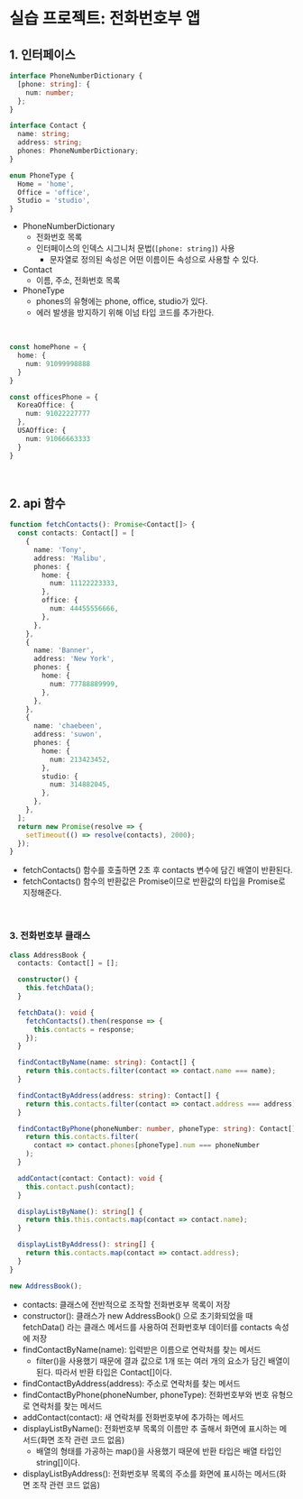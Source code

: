 # 실습 프로젝트: 전화번호부 앱

## 1. 인터페이스
```ts
interface PhoneNumberDictionary {
  [phone: string]: {
    num: number;
  };
}

interface Contact {
  name: string;
  address: string;
  phones: PhoneNumberDictionary;
}

enum PhoneType {
  Home = 'home',
  Office = 'office',
  Studio = 'studio',
}
```
- PhoneNumberDictionary
  - 전화번호 목록
  - 인터페이스의 인덱스 시그니처 문법(`[phone: string]`) 사용
    - 문자열로 정의된 속성은 어떤 이름이든 속성으로 사용할 수 있다.
- Contact
  - 이름, 주소, 전화번호 목록
- PhoneType
  - phones의 유형에는 phone, office, studio가 있다.
  - 에러 발생을 방지하기 위해 이넘 타입 코드를 추가한다.

<br>

```ts
const homePhone = {
  home: {
    num: 91099998888
  }
}

const officesPhone = {
  KoreaOffice: {
    num: 91022227777
  },
  USAOffice: {
    num: 91066663333
  }
}
```

<br>

## 2. api 함수
```ts
function fetchContacts(): Promise<Contact[]> {
  const contacts: Contact[] = [
    {
      name: 'Tony',
      address: 'Malibu',
      phones: {
        home: {
          num: 11122223333,
        },
        office: {
          num: 44455556666,
        },
      },
    },
    {
      name: 'Banner',
      address: 'New York',
      phones: {
        home: {
          num: 77788889999,
        },
      },
    },
    {
      name: 'chaebeen',
      address: 'suwon',
      phones: {
        home: {
          num: 213423452,
        },
        studio: {
          num: 314882045,
        },
      },
    },
  ];
  return new Promise(resolve => {
    setTimeout(() => resolve(contacts), 2000);
  });
}
```
- fetchContacts() 함수를 호출하면 2초 후 contacts 변수에 담긴 배열이 반환된다.
- fetchContacts() 함수의 반환값은 Promise이므로 반환값의 타입을 Promise로 지정해준다.

<br>

### 3. 전화번호부 클래스
```ts
class AddressBook {
  contacts: Contact[] = [];

  constructor() {
    this.fetchData();
  }

  fetchData(): void {
    fetchContacts().then(response => {
      this.contacts = response;
    });
  }

  findContactByName(name: string): Contact[] {
    return this.contacts.filter(contact => contact.name === name);
  }

  findContactByAddress(address: string): Contact[] {
    return this.contacts.filter(contact => contact.address === address);
  }

  findContactByPhone(phoneNumber: number, phoneType: string): Contact[] {
    return this.contacts.filter(
      contact => contact.phones[phoneType].num === phoneNumber
    );
  }

  addContact(contact: Contact): void {
    this.contact.push(contact);
  }

  displayListByName(): string[] {
    return this.this.contacts.map(contact => contact.name);
  }

  displayListByAddress(): string[] {
    return this.contacts.map(contact => contact.address);
  }
}

new AddressBook();
```
- contacts: 클래스에 전반적으로 조작할 전화번호부 목록이 저장
- constructor(): 클래스가 new AddressBook() 으로 초기화되었을 때 fetchData() 라는 클래스 메서드를 사용하여 전화번호부 데이터를 contacts 속성에 저장
- findContactByName(name): 입력받은 이름으로 연락처를 찾는 메서드
  - filter()을 사용했기 때문에 결과 값으로 1개 또는 여러 개의 요소가 담긴 배열이 된다. 따라서 반환 타입은 Contact[]이다.
- findContactByAddress(address): 주소로 연락처를 찾는 메서드
- findContactByPhone(phoneNumber, phoneType): 전화번호부와 번호 유형으로 연락처를 찾는 메서드
- addContact(contact): 새 연락처를 전화번호부에 추가하는 메서드
- displayListByName(): 전화번호부 목록의 이름만 추 출해서 화면에 표시하는 메서드(화면 조작 관련 코드 없음)
  - 배열의 형태를 가공하는 map()을 사용했기 때문에 반환 타입은 배열 타입인 string[]이다.
- displayListByAddress(): 전화번호부 목록의 주소를 화면에 표시하는 메서드(화면 조작 관련 코드 없음)

<br>
<br>